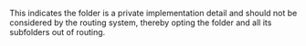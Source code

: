 This indicates the folder is a private implementation detail and should not be considered by the routing system, thereby opting the folder and all its subfolders out of routing.